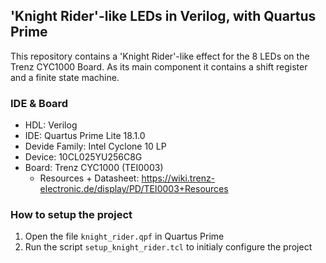 ## 'Knight Rider'-like LEDs in Verilog, with Quartus Prime
This repository contains a 'Knight Rider'-like effect for the 8 LEDs on the Trenz CYC1000 Board. As its main component it contains a shift register and a finite state machine.

### IDE & Board
- HDL: Verilog
- IDE: Quartus Prime Lite 18.1.0
- Devide Family: Intel Cyclone 10 LP
- Device: 10CL025YU256C8G
- Board: Trenz CYC1000 (TEI0003)
  - Resources + Datasheet: https://wiki.trenz-electronic.de/display/PD/TEI0003+Resources

### How to setup the project
1. Open the file `knight_rider.qpf` in Quartus Prime
2. Run the script `setup_knight_rider.tcl` to initialy configure the project

